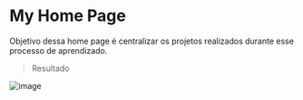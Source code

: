 # My Home Page

Objetivo dessa home page é centralizar os projetos realizados durante esse processo de aprendizado.

> Resultado 

![image](https://user-images.githubusercontent.com/24790794/191997586-05065f8f-0721-4cf7-9f27-3b9317f6d20d.png)


